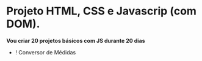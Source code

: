 # Projeto HTML, CSS e Javascrip (com DOM).

**Vou criar 20 projetos básicos  com JS durante 20 dias**

* ! Conversor de Médidas

